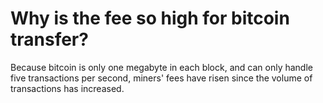 # Why is the fee so high for bitcoin transfer?

Because bitcoin is only one megabyte in each block, and can only handle five transactions per second, miners' fees have risen since the volume of transactions has increased.


